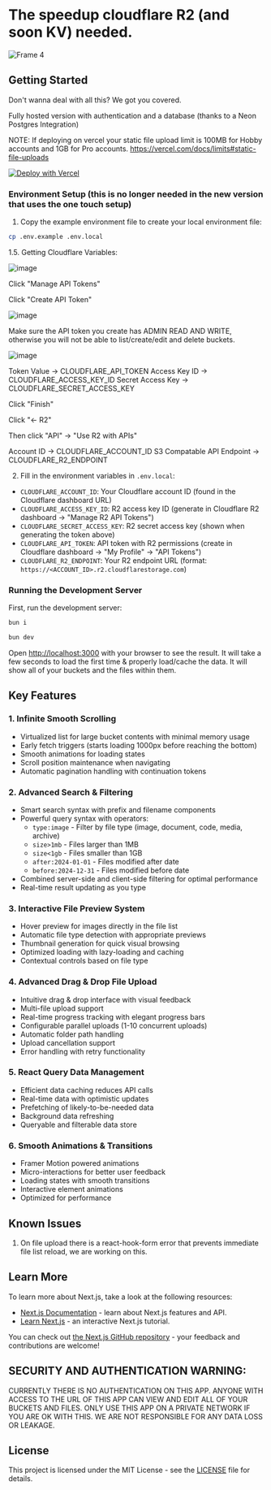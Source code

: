 # The speedup cloudflare R2 (and soon KV) needed.

![Frame 4](https://github.com/user-attachments/assets/a1c736a9-6de2-4130-aea8-d52ae3503692)


## Getting Started

Don't wanna deal with all this? We got you covered.

Fully hosted version with authentication and a database (thanks to a Neon Postgres Integration)

NOTE: If deploying on vercel your static file upload limit is 100MB for Hobby accounts and 1GB for Pro accounts.
https://vercel.com/docs/limits#static-file-uploads

[![Deploy with Vercel](https://vercel.com/button)](https://vercel.com/new/clone?repository-url=https%3A%2F%2Fgithub.com%2FR44VC0RP%2Fr2d2&env=AUTH_SECRET&envDescription=You%20are%20going%20to%20need%20to%20set%20a%20random%20AUTH_SECRET%20and%20use%20Neon%20DB%20for%20the%20database%20integration.&project-name=cloudflare-r2-d2&repository-name=cloudflare-r2-d2&integration-ids=oac_3sK3gnG06emjIEVL09jjntDD)



### Environment Setup (this is no longer needed in the new version that uses the one touch setup)

1. Copy the example environment file to create your local environment file:

```bash
cp .env.example .env.local
```
1.5. Getting Cloudflare Variables:

![image](https://github.com/user-attachments/assets/e60fd733-4afa-4ed9-b569-9fafea487896)

Click "Manage API Tokens"

Click "Create API Token"

![image](https://github.com/user-attachments/assets/2e1c73b6-9c0f-4182-818e-bf6e1a8e7985)

Make sure the API token you create has ADMIN READ AND WRITE, otherwise you will not be able to list/create/edit and delete buckets. 

![image](https://github.com/user-attachments/assets/40a8e3e2-5acb-4f71-b9fa-0d33655f1223)

Token Value -> CLOUDFLARE_API_TOKEN
Access Key ID -> CLOUDFLARE_ACCESS_KEY_ID
Secret Access Key -> CLOUDFLARE_SECRET_ACCESS_KEY

Click "Finish"

Click "← R2"

Then click "API" -> "Use R2 with APIs"

Account ID -> CLOUDFLARE_ACCOUNT_ID
S3 Compatable API Endpoint -> CLOUDFLARE_R2_ENDPOINT

2. Fill in the environment variables in `.env.local`:

- `CLOUDFLARE_ACCOUNT_ID`: Your Cloudflare account ID (found in the Cloudflare dashboard URL)
- `CLOUDFLARE_ACCESS_KEY_ID`: R2 access key ID (generate in Cloudflare R2 dashboard → "Manage R2 API Tokens")
- `CLOUDFLARE_SECRET_ACCESS_KEY`: R2 secret access key (shown when generating the token above)
- `CLOUDFLARE_API_TOKEN`: API token with R2 permissions (create in Cloudflare dashboard → "My Profile" → "API Tokens")
- `CLOUDFLARE_R2_ENDPOINT`: Your R2 endpoint URL (format: `https://<ACCOUNT_ID>.r2.cloudflarestorage.com`)

### Running the Development Server

First, run the development server:

```bash
bun i

bun dev
```

Open [http://localhost:3000](http://localhost:3000) with your browser to see the result. It will take a few seconds to load the first time & properly load/cache the data. It will show all of your buckets and the files within them.

## Key Features

### 1. Infinite Smooth Scrolling
- Virtualized list for large bucket contents with minimal memory usage
- Early fetch triggers (starts loading 1000px before reaching the bottom)
- Smooth animations for loading states
- Scroll position maintenance when navigating
- Automatic pagination handling with continuation tokens

### 2. Advanced Search & Filtering
- Smart search syntax with prefix and filename components
- Powerful query syntax with operators:
  - `type:image` - Filter by file type (image, document, code, media, archive)
  - `size>1mb` - Files larger than 1MB
  - `size<1gb` - Files smaller than 1GB
  - `after:2024-01-01` - Files modified after date
  - `before:2024-12-31` - Files modified before date
- Combined server-side and client-side filtering for optimal performance
- Real-time result updating as you type

### 3. Interactive File Preview System
- Hover preview for images directly in the file list
- Automatic file type detection with appropriate previews
- Thumbnail generation for quick visual browsing
- Optimized loading with lazy-loading and caching
- Contextual controls based on file type

### 4. Advanced Drag & Drop File Upload
- Intuitive drag & drop interface with visual feedback
- Multi-file upload support
- Real-time progress tracking with elegant progress bars
- Configurable parallel uploads (1-10 concurrent uploads)
- Automatic folder path handling
- Upload cancellation support
- Error handling with retry functionality

### 5. React Query Data Management
- Efficient data caching reduces API calls
- Real-time data with optimistic updates
- Prefetching of likely-to-be-needed data
- Background data refreshing
- Queryable and filterable data store

### 6. Smooth Animations & Transitions
- Framer Motion powered animations
- Micro-interactions for better user feedback
- Loading states with smooth transitions
- Interactive element animations
- Optimized for performance

## Known Issues

1. On file upload there is a react-hook-form error that prevents immediate file list reload, we are working on this.

## Learn More

To learn more about Next.js, take a look at the following resources:

- [Next.js Documentation](https://nextjs.org/docs) - learn about Next.js features and API.
- [Learn Next.js](https://nextjs.org/learn) - an interactive Next.js tutorial.

You can check out [the Next.js GitHub repository](https://github.com/vercel/next.js) - your feedback and contributions are welcome!

## SECURITY AND AUTHENTICATION WARNING:

CURRENTLY THERE IS NO AUTHENTICATION ON THIS APP. ANYONE WITH ACCESS TO THE URL OF THIS APP CAN VIEW AND EDIT ALL OF YOUR BUCKETS AND FILES. ONLY USE THIS APP ON A PRIVATE NETWORK IF YOU ARE OK WITH THIS. WE ARE NOT RESPONSIBLE FOR ANY DATA LOSS OR LEAKAGE.

## License

This project is licensed under the MIT License - see the [LICENSE](LICENSE) file for details.
